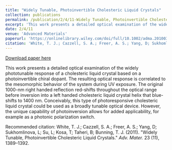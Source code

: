 ```yaml
---
title: "Widely Tunable, Photoinvertible Cholesteric Liquid Crystals"
collection: publications
permalink: /publication/2/4/11-Widely Tunable, Photoinvertible Cholesteric Liquid Crystals
excerpt: 'This work presents a detailed optical examination of the widely phototunable response of a cholesteric liquid crystal based on a photoinvertible chiral dopant. The resulting optical response is correlated to the mesomorphic behavior of the system during UV exposure. The original 1000-nm right handed reflection red-shifts throughout the optical range before inversion into a left handed cholesteric liquid crystal helix that blue-shifts to 1400 nm. Conceivably, this type of photoresponsive cholesteric liquid crystal could be used as a broadly tunable optical device. However, the unique capability of photoinversion allows for added applicability, for example as a photonic polarization switch.'
date: 2/4/11
venue: 'Advanced Materials'
paperurl: 'https://onlinelibrary.wiley.com/doi/full/10.1002/adma.201003577'
citation: 'White, T. J.; Cazzell, S. A.; Freer, A. S.; Yang, D; Sukhomlinova, L; Su, L; Kosa, T; Taheri, B; Bunning, T. J. (2011). &quot;Widely Tunable, Photoinvertible Cholesteric Liquid Crystals.&quot; <i>Adv. Mater.</i> 23 (11), 1389–1392.'
---
```


<a href='https://onlinelibrary.wiley.com/doi/full/10.1002/adma.201003577'>Download paper here</a>

This work presents a detailed optical examination of the widely phototunable response of a cholesteric liquid crystal based on a photoinvertible chiral dopant. The resulting optical response is correlated to the mesomorphic behavior of the system during UV exposure. The original 1000-nm right handed reflection red-shifts throughout the optical range before inversion into a left handed cholesteric liquid crystal helix that blue-shifts to 1400 nm. Conceivably, this type of photoresponsive cholesteric liquid crystal could be used as a broadly tunable optical device. However, the unique capability of photoinversion allows for added applicability, for example as a photonic polarization switch.

Recommended citation: White, T. J.; Cazzell, S. A.; Freer, A. S.; Yang, D; Sukhomlinova, L; Su, L; Kosa, T; Taheri, B; Bunning, T. J. (2011). "Widely Tunable, Photoinvertible Cholesteric Liquid Crystals." <i>Adv. Mater.</i> 23 (11), 1389–1392.